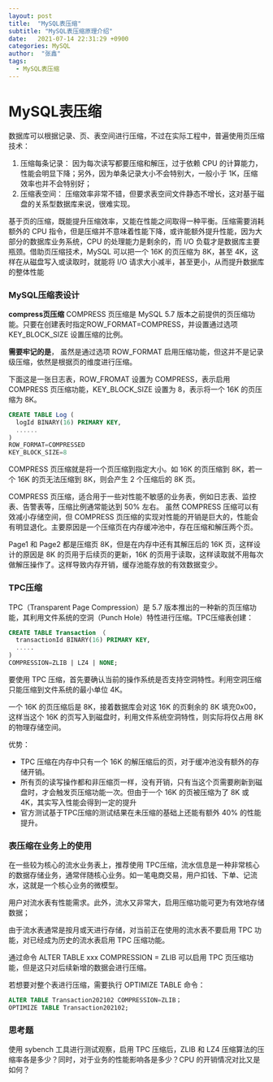 ```yaml
---
layout: post
title:  "MySQL表压缩"
subtitle: "MySQL表压缩原理介绍"
date:   2021-07-14 22:31:29 +0900
categories: MySQL
author:  "张鑫"
tags:
  - MySQL表压缩
---
```


# MySQL表压缩
数据库可以根据记录、页、表空间进行压缩，不过在实际工程中，普遍使用页压缩技术：
1. 压缩每条记录： 因为每次读写都要压缩和解压，过于依赖 CPU 的计算能力，性能会明显下降；另外，因为单条记录大小不会特别大，一般小于 1K，压缩效率也并不会特别好；
2. 压缩表空间： 压缩效率非常不错，但要求表空间文件静态不增长，这对基于磁盘的关系型数据库来说，很难实现。

基于页的压缩，既能提升压缩效率，又能在性能之间取得一种平衡。压缩需要消耗额外的 CPU 指令，但是压缩并不意味着性能下降，或许能额外提升性能，因为大部分的数据库业务系统，CPU 的处理能力是剩余的，而 I/O 负载才是数据库主要瓶颈。借助页压缩技术，MySQL 可以把一个 16K 的页压缩为 8K，甚至 4K，这样在从磁盘写入或读取时，就能将 I/O 请求大小减半，甚至更小，从而提升数据库的整体性能

### MySQL压缩表设计

**compress页压缩**
COMPRESS 页压缩是 MySQL 5.7 版本之前提供的页压缩功能。只要在创建表时指定ROW_FORMAT=COMPRESS，并设置通过选项 KEY_BLOCK_SIZE 设置压缩的比例。

**需要牢记的是**， 虽然是通过选项 ROW_FORMAT 启用压缩功能，但这并不是记录级压缩，依然是根据页的维度进行压缩。

下面这是一张日志表，ROW_FROMAT 设置为 COMPRESS，表示启用 COMPRESS 页压缩功能，KEY_BLOCK_SIZE 设置为 8，表示将一个 16K 的页压缩为 8K。

```sql
CREATE TABLE Log (
  logId BINARY(16) PRIMARY KEY,
  ......
)
ROW_FORMAT=COMPRESSED
KEY_BLOCK_SIZE=8
```
COMPRESS 页压缩就是将一个页压缩到指定大小。如 16K 的页压缩到 8K，若一个 16K 的页无法压缩到 8K，则会产生 2 个压缩后的 8K 页。

COMPRESS 页压缩，适合用于一些对性能不敏感的业务表，例如日志表、监控表、告警表等，压缩比例通常能达到 50% 左右。
虽然 COMPRESS 压缩可以有效减小存储空间，但 COMPRESS 页压缩的实现对性能的开销是巨大的，性能会有明显退化。主要原因是一个压缩页在内存缓冲池中，存在压缩和解压两个页。

Page1 和 Page2 都是压缩页 8K，但是在内存中还有其解压后的 16K 页，这样设计的原因是 8K 的页用于后续页的更新，16K 的页用于读取，这样读取就不用每次做解压操作了。这样导致内存开销，缓存池能存放的有效数据变少。

### TPC压缩

TPC（Transparent Page Compression）是 5.7 版本推出的一种新的页压缩功能，其利用文件系统的空洞（Punch Hole）特性进行压缩。TPC压缩表创建：

```sql
CREATE TABLE Transaction （
  transactionId BINARY(16) PRIMARY KEY,
  .....
)
COMPRESSION=ZLIB | LZ4 | NONE;
```
要使用 TPC 压缩，首先要确认当前的操作系统是否支持空洞特性。利用空洞压缩只能压缩到文件系统的最小单位 4K。

一个 16K 的页压缩后是 8K，接着数据库会对这 16K 的页剩余的 8K 填充0x00，这样当这个 16K 的页写入到磁盘时，利用文件系统空洞特性，则实际将仅占用 8K 的物理存储空间。

优势：
* TPC 压缩在内存中只有一个 16K 的解压缩后的页，对于缓冲池没有额外的存储开销。
* 所有页的读写操作都和非压缩页一样，没有开销，只有当这个页需要刷新到磁盘时，才会触发页压缩功能一次。但由于一个 16K 的页被压缩为了 8K 或 4K，其实写入性能会得到一定的提升
* 官方测试基于TPC压缩的测试结果在未压缩的基础上还能有额外 40% 的性能提升。

### 表压缩在业务上的使用

在一些较为核心的流水业务表上，推荐使用 TPC压缩，流水信息是一种非常核心的数据存储业务，通常伴随核心业务。如一笔电商交易，用户扣钱、下单、记流水，这就是一个核心业务的微模型。

用户对流水表有性能需求。此外，流水又非常大，启用压缩功能可更为有效地存储数据；

由于流水表通常是按月或天进行存储，对当前正在使用的流水表不要启用 TPC 功能，对已经成为历史的流水表启用 TPC 压缩功能。

通过命令 ALTER TABLE xxx COMPRESSION = ZLIB 可以启用 TPC 页压缩功能，但是这只对后续新增的数据会进行压缩。

若想要对整个表进行压缩，需要执行 OPTIMIZE TABLE 命令：

```sql
ALTER TABLE Transaction202102 COMPRESSION=ZLIB；
OPTIMIZE TABLE Transaction202102;
```

### 思考题
使用 sybench 工具进行测试观察，启用 TPC 压缩后，ZLIB 和 LZ4 压缩算法的压缩率各是多少？同时，对于业务的性能影响各是多少？CPU 的开销情况对比又是如何？


